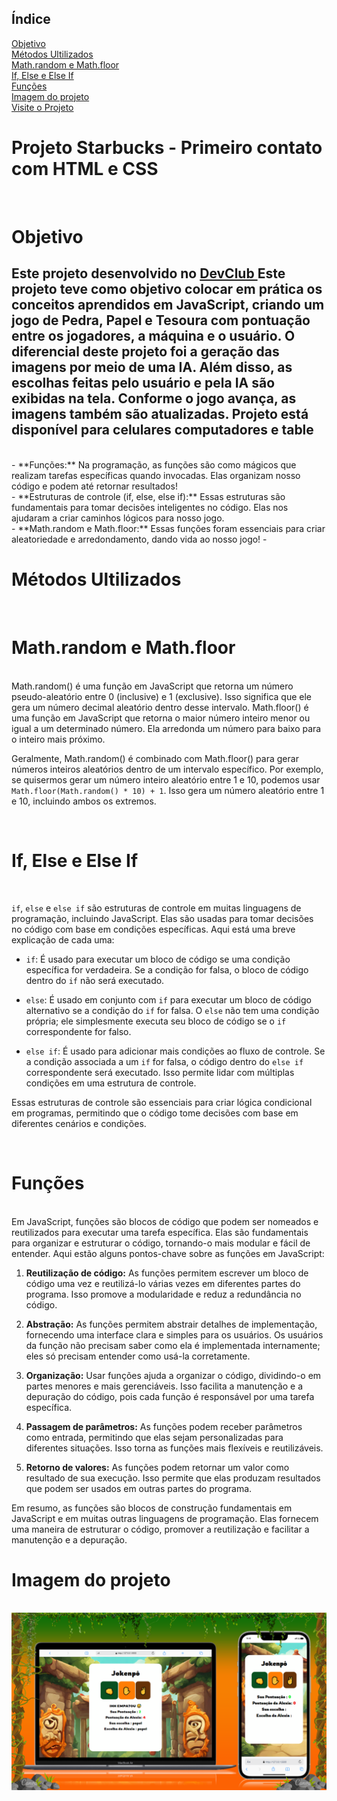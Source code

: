 ## Índice
<a href="#objetivo"> Objetivo </a>  <br>
<a href="#tecnologias">  Métodos Ultilizados  </a> <br>
<a href="#Math"> Math.random e Math.floor </a> <br>
<a href="#IF">  If, Else e Else If </a> <br>
<a href="#Funções"> Funções</a> <br>
<a href="#imagem">Imagem do projeto </a><br>
<a href="giovana1309.github.io/JOGO-DEVCLUB/"> Visite o Projeto</a> <br>

<h1> Projeto Starbucks - Primeiro contato com HTML e CSS </h1>
 
 <br>


<h1 id="objetivo"> Objetivo </h1>
 
 <h2> 
Este projeto desenvolvido no <a href="https://rodolfomori.com.br/devclub"> DevClub </a> Este projeto teve como objetivo colocar em prática os conceitos aprendidos em JavaScript, criando um jogo de Pedra, Papel e Tesoura com pontuação entre os jogadores, a máquina e o usuário. O diferencial deste projeto foi a geração das imagens por meio de uma IA. Além disso, as escolhas feitas pelo usuário e pela IA são exibidas na tela. Conforme o jogo avança, as imagens também são atualizadas. Projeto está disponível para celulares computadores e table</h2>
<br>
- **Funções:** Na programação, as funções são como mágicos que realizam tarefas específicas quando invocadas. Elas organizam nosso código e podem até retornar resultados!
<br>
- **Estruturas de controle (if, else, else if):** Essas estruturas são fundamentais para tomar decisões inteligentes no código. Elas nos ajudaram a criar caminhos lógicos para nosso jogo.
<br>
- **Math.random e Math.floor:** Essas funções foram essenciais para criar aleatoriedade e arredondamento, dando vida ao nosso jogo!
- <br>

<h1 id="tecnologias"> Métodos Ultilizados </h1>
<br>

<h1 id="Math"> Math.random e Math.floor </h1>

<br>
Math.random() é uma função em JavaScript que retorna um número pseudo-aleatório entre 0 (inclusive) e 1 (exclusive). Isso significa que ele gera um número decimal aleatório dentro desse intervalo.
Math.floor() é uma função em JavaScript que retorna o maior número inteiro menor ou igual a um determinado número. Ela arredonda um número para baixo para o inteiro mais próximo.

Geralmente, Math.random() é combinado com Math.floor() para gerar números inteiros aleatórios dentro de um intervalo específico. Por exemplo, se quisermos gerar um número inteiro aleatório entre 1 e 10, podemos usar `Math.floor(Math.random() * 10) + 1`. Isso gera um número aleatório entre 1 e 10, incluindo ambos os extremos.
 
<br>

<h1 id = "IF"> If, Else e Else If</h1>
<br>

`if`, `else` e `else if` são estruturas de controle em muitas linguagens de programação, incluindo JavaScript. Elas são usadas para tomar decisões no código com base em condições específicas. Aqui está uma breve explicação de cada uma:

- `if`: É usado para executar um bloco de código se uma condição específica for verdadeira. Se a condição for falsa, o bloco de código dentro do `if` não será executado.

- `else`: É usado em conjunto com `if` para executar um bloco de código alternativo se a condição do `if` for falsa. O `else` não tem uma condição própria; ele simplesmente executa seu bloco de código se o `if` correspondente for falso.

- `else if`: É usado para adicionar mais condições ao fluxo de controle. Se a condição associada a um `if` for falsa, o código dentro do `else if` correspondente será executado. Isso permite lidar com múltiplas condições em uma estrutura de controle.

Essas estruturas de controle são essenciais para criar lógica condicional em programas, permitindo que o código tome decisões com base em diferentes cenários e condições.


<br>

<h1 id="Funções">  Funções </h1>
<br>
Em JavaScript, funções são blocos de código que podem ser nomeados e reutilizados para executar uma tarefa específica. Elas são fundamentais para organizar e estruturar o código, tornando-o mais modular e fácil de entender. Aqui estão alguns pontos-chave sobre as funções em JavaScript:

1. **Reutilização de código:** As funções permitem escrever um bloco de código uma vez e reutilizá-lo várias vezes em diferentes partes do programa. Isso promove a modularidade e reduz a redundância no código.

2. **Abstração:** As funções permitem abstrair detalhes de implementação, fornecendo uma interface clara e simples para os usuários. Os usuários da função não precisam saber como ela é implementada internamente; eles só precisam entender como usá-la corretamente.

3. **Organização:** Usar funções ajuda a organizar o código, dividindo-o em partes menores e mais gerenciáveis. Isso facilita a manutenção e a depuração do código, pois cada função é responsável por uma tarefa específica.

4. **Passagem de parâmetros:** As funções podem receber parâmetros como entrada, permitindo que elas sejam personalizadas para diferentes situações. Isso torna as funções mais flexíveis e reutilizáveis.

5. **Retorno de valores:** As funções podem retornar um valor como resultado de sua execução. Isso permite que elas produzam resultados que podem ser usados em outras partes do programa.

Em resumo, as funções são blocos de construção fundamentais em JavaScript e em muitas outras linguagens de programação. Elas fornecem uma maneira de estruturar o código, promover a reutilização e facilitar a manutenção e a depuração.


<h1 id="imagem"> Imagem do projeto </h1>

<br>

<img src="https://github.com/Giovana1309/JOGO-DEVCLUB/blob/main/20240504_173729_0000.png?raw=true">
